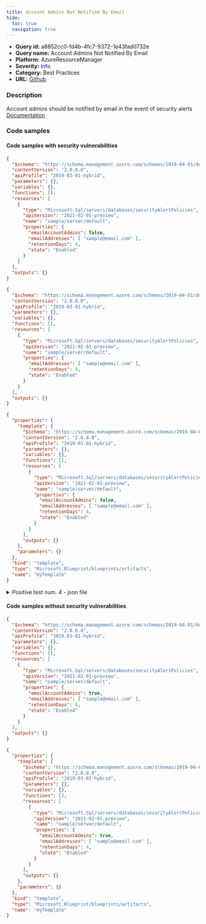 ```yaml
---
title: Account Admins Not Notified By Email
hide:
  toc: true
  navigation: true
---
```


<style>
  .highlight .hll {
    background-color: #ff171742;
  }
  .md-content {
    max-width: 1100px;
    margin: 0 auto;
  }
</style>

-   **Query id:** a8852cc0-fd4b-4fc7-9372-1e43fad0732e
-   **Query name:** Account Admins Not Notified By Email
-   **Platform:** AzureResourceManager
-   **Severity:** <span style="color:#00C">Info</span>
-   **Category:** Best Practices
-   **URL:** [Github](https://github.com/Checkmarx/kics/tree/master/assets/queries/azureResourceManager/account_admins_not_notified_by_email)

### Description
Account admins should be notified by email in the event of security alerts<br>
[Documentation](https://docs.microsoft.com/en-us/azure/templates/microsoft.sql/2017-03-01-preview/servers/securityalertpolicies?tabs=json)

### Code samples
#### Code samples with security vulnerabilities
```json title="Positive test num. 1 - json file" hl_lines="14"
{
  "$schema": "https://schema.management.azure.com/schemas/2019-04-01/deploymentTemplate.json#",
  "contentVersion": "2.0.0.0",
  "apiProfile": "2019-03-01-hybrid",
  "parameters": {},
  "variables": {},
  "functions": [],
  "resources": [
    {
      "type": "Microsoft.Sql/servers/databases/securityAlertPolicies",
      "apiVersion": "2021-02-01-preview",
      "name": "sample/server/default",
      "properties": {
        "emailAccountAdmins": false,
        "emailAddresses": [ "sample@email.com" ],
        "retentionDays": 4,
        "state": "Enabled"
      }
    }
  ],
  "outputs": {}
}

```
```json title="Positive test num. 2 - json file" hl_lines="13"
{
  "$schema": "https://schema.management.azure.com/schemas/2019-04-01/deploymentTemplate.json#",
  "contentVersion": "2.0.0.0",
  "apiProfile": "2019-03-01-hybrid",
  "parameters": {},
  "variables": {},
  "functions": [],
  "resources": [
    {
      "type": "Microsoft.Sql/servers/databases/securityAlertPolicies",
      "apiVersion": "2021-02-01-preview",
      "name": "sample/server/default",
      "properties": {
        "emailAddresses": [ "sample@email.com" ],
        "retentionDays": 4,
        "state": "Enabled"
      }
    }
  ],
  "outputs": {}
}

```
```json title="Positive test num. 3 - json file" hl_lines="16"
{
  "properties": {
    "template": {
      "$schema": "https://schema.management.azure.com/schemas/2019-04-01/deploymentTemplate.json#",
      "contentVersion": "2.0.0.0",
      "apiProfile": "2019-03-01-hybrid",
      "parameters": {},
      "variables": {},
      "functions": [],
      "resources": [
        {
          "type": "Microsoft.Sql/servers/databases/securityAlertPolicies",
          "apiVersion": "2021-02-01-preview",
          "name": "sample/server/default",
          "properties": {
            "emailAccountAdmins": false,
            "emailAddresses": [ "sample@email.com" ],
            "retentionDays": 4,
            "state": "Enabled"
          }
        }
      ],
      "outputs": {}
    },
    "parameters": {}
  },
  "kind": "template",
  "type": "Microsoft.Blueprint/blueprints/artifacts",
  "name": "myTemplate"
}

```
<details><summary>Positive test num. 4 - json file</summary>

```json hl_lines="15"
{
  "properties": {
    "template": {
      "$schema": "https://schema.management.azure.com/schemas/2019-04-01/deploymentTemplate.json#",
      "contentVersion": "2.0.0.0",
      "apiProfile": "2019-03-01-hybrid",
      "parameters": {},
      "variables": {},
      "functions": [],
      "resources": [
        {
          "type": "Microsoft.Sql/servers/databases/securityAlertPolicies",
          "apiVersion": "2021-02-01-preview",
          "name": "sample/server/default",
          "properties": {
            "emailAddresses": [ "sample@email.com" ],
            "retentionDays": 4,
            "state": "Enabled"
          }
        }
      ],
      "outputs": {}
    },
    "parameters": {}
  },
  "kind": "template",
  "type": "Microsoft.Blueprint/blueprints/artifacts",
  "name": "myTemplate"
}

```
</details>


#### Code samples without security vulnerabilities
```json title="Negative test num. 1 - json file"
{
  "$schema": "https://schema.management.azure.com/schemas/2019-04-01/deploymentTemplate.json#",
  "contentVersion": "2.0.0.0",
  "apiProfile": "2019-03-01-hybrid",
  "parameters": {},
  "variables": {},
  "functions": [],
  "resources": [
    {
      "type": "Microsoft.Sql/servers/databases/securityAlertPolicies",
      "apiVersion": "2021-02-01-preview",
      "name": "sample/server/default",
      "properties": {
        "emailAccountAdmins": true,
        "emailAddresses": [ "sample@email.com" ],
        "retentionDays": 4,
        "state": "Enabled"
      }
    }
  ],
  "outputs": {}
}

```
```json title="Negative test num. 2 - json file"
{
  "properties": {
    "template": {
      "$schema": "https://schema.management.azure.com/schemas/2019-04-01/deploymentTemplate.json#",
      "contentVersion": "2.0.0.0",
      "apiProfile": "2019-03-01-hybrid",
      "parameters": {},
      "variables": {},
      "functions": [],
      "resources": [
        {
          "type": "Microsoft.Sql/servers/databases/securityAlertPolicies",
          "apiVersion": "2021-02-01-preview",
          "name": "sample/server/default",
          "properties": {
            "emailAccountAdmins": true,
            "emailAddresses": [ "sample@email.com" ],
            "retentionDays": 4,
            "state": "Enabled"
          }
        }
      ],
      "outputs": {}
    },
    "parameters": {}
  },
  "kind": "template",
  "type": "Microsoft.Blueprint/blueprints/artifacts",
  "name": "myTemplate"
}

```
